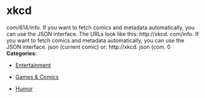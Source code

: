 # xkcd


com/614/info. If you want to fetch comics and metadata automatically, you can use the JSON interface. The URLs look like this: http://xkcd. com/info.  If you want to fetch comics and metadata automatically, you can use the JSON interface. json (current comic) or: http://xkcd. json (com. 0
**Categories**:

- [Entertainment](https://github/awesome-apis/awesome-apis#entertainment)

- [Games & Comics](https://github/awesome-apis/awesome-apis#games-and-comics)

- [Humor](https://github/awesome-apis/awesome-apis#humor)



